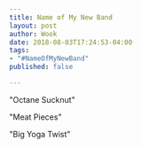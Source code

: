 ```yaml
---
title: Name of My New Band
layout: post
author: Wook
date: 2018-08-03T17:24:53-04:00
tags:
- "#NameOfMyNewBand"
published: false

---
```

"Octane Sucknut"

"Meat Pieces"

"Big Yoga Twist"